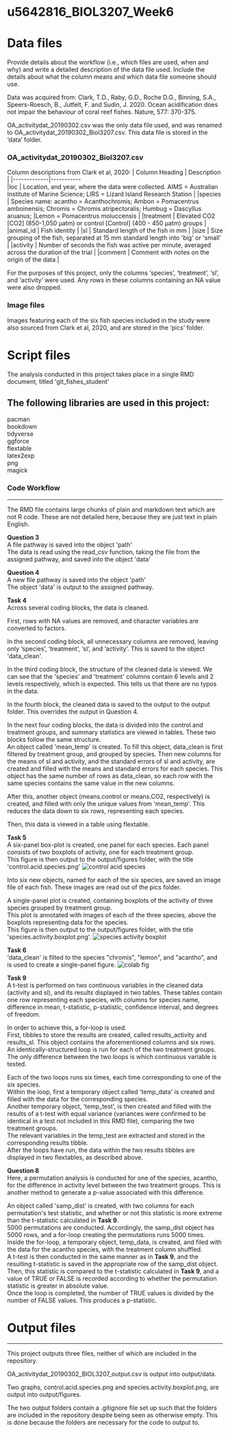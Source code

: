 # u5642816_BIOL3207_Week6	
# Data files				
Provide details about the workflow (i.e., which files are used, when and why) and write a detailed description of the data file used. Include the details about what the column means and which data file someone should use. 

Data was acquired from:
 Clark, T.D., Raby, G.D., Roche D.G., Binning, S.A., Speers-Roesch, B., Jutfelt, F. and Sudin, J. 2020. Ocean acidification does not impair the behaviour of coral reef fishes. Nature, 577: 370-375.

OA_activitydat_20190302.csv was the only data file used, and was renamed to OA_activitydat_20190302_Biol3207.csv. This data file is stored in the ‘data’ folder.
		
			
### OA_activitydat_20190302_Biol3207.csv ###			
Column descriptions from Clark et al, 2020:	
| Column Heading | Description |
|-------------|-----------	
|loc | Location, and year, where the data were collected. AIMS = Australian Institute of Marine Science; LIRS = Lizard Island Research Station |
|species | Species name: acantho = Acanthochromis; Ambon = Pomacentrus amboinensis; Chromis = Chromis atripectoralis; Humbug = Dascyllus aruanus; |Lemon = Pomacentrus moluccensis |
|treatment | Elevated CO2 [CO2] (850-1,050 µatm) or control [Control] (400 - 450 µatm) groups |
|animal_id | Fish identity |
|sl | Standard length of the fish in mm |
|size | Size grouping of the fish, separated at 15 mm standard length into 'big' or 'small' |
|activity | Number of seconds the fish was active per minute, averaged across the duration of the trial |
|comment | Comment with notes on the origin of the data |
		

For the purposes of this project, only the columns ‘species’, ‘treatment’, ‘sl’, and ‘activity’
were used. Any rows in these columns containing an NA value were also dropped.


### Image files ###	
Images featuring each of the six fish species included in the study were also sourced from Clark et al, 2020, and are stored in the ‘pics’ folder.
						
# Script files			
The analysis conducted in this project takes place in a single RMD document, titled 'git_fishes_student'

The following libraries are used in this project:  
--------------------------------------------------
pacman  
bookdown  
tidyverse  
ggforce  
flextable  
latex2exp  
png  
magick  

### Code Workflow ###
-----------------------
The RMD file contains large chunks of plain and markdown text which are not R code. These are not detailed here, because they are just text in plain English.

**Question 3**  
A file pathway is saved into the object 'path'  
The data is read using the read_csv function, taking the file from the assigned pathway, and saved into the object 'data'

**Question 4**  
A new file pathway is saved into the object 'path'  
The object 'data' is output to the assigned pathway.  

**Task 4**  
Across several coding blocks, the data is cleaned.  

First, rows with NA values are removed, and character variables are converted to factors.  

In the second coding block, all unnecessary columns are removed, leaving only ‘species’, ‘treatment’, ‘sl’, and ‘activity’. This is saved to the object 'data_clean'.  

In the third coding block, the structure of the cleaned data is viewed. We can see that the 'species' and 'treatment' columns contain 6 levels and 2 levels respectively, which is expected. This tells us that there are no typos in the data.

In the fourth block, the cleaned data is saved to the output to the output folder. This overrides the output in Question 4.  

In the next four coding blocks, the data is divided into the control and treatment groups, and summary statistics are viewed in tables.  These two blocks follow the same structure.  
An object called 'mean_temp' is created. To fill this object, data_clean is first filtered by treatment group, and grouped by species. Then new columns for the means of sl and activity, and the standard errors of sl and activity, are created and filled with the means and standard errors for each species. This object has the same number of rows as data_clean, so each row with the same species contains the same value in the new columns.  

After this, another object (means.control or means.CO2, respectively) is created, and filled with only the unique values from 'mean_temp'. This reduces the data down to six rows, representing each species.  

Then, this data is viewed in a table using flextable.

**Task 5**  
A six-panel box-plot is created, one panel for each species. Each panel consists of two boxplots of activity, one for each treatment group.  
This figure is then output to the output/figures folder, with the title 'control.acid.species.png'
![control acid species](https://user-images.githubusercontent.com/62368915/189127279-18e24128-f85e-40db-8e4f-988e362dc6bf.png)

Into six new objects, named for each of the six species, are saved an image file of each fish. These images are read out of the pics folder.  

A single-panel plot is created, containing boxplots of the activity of three species grouped by treatment group.  
This plot is annotated with images of each of the three species, above the boxplots representing data for the species.  
This figure is then output to the output/figures folder, with the title 'species.activity.boxplot.png'. 
![species activity boxplot](https://user-images.githubusercontent.com/62368915/189127322-b80584d7-03b7-48e3-b683-3f77c1f437c2.png)


**Task 6**  
'data_clean' is filted to the species "chromis", "lemon", and "acantho", and is used to create a single-panel figure.
![colab fig](https://user-images.githubusercontent.com/62368915/189127950-d94d0ad6-119c-49a7-82c2-16e9de48747a.png)

**Task 9**  
A t-test is performed on two continuous variables in the cleaned data (activity and sl), and its results displayed in two tables. These tables contain one row representing each species, with columns for species name, difference in mean, t-statistic, p-statistic, confidence interval, and degrees of freedom.  

In order to achieve this, a for-loop is used.  
First, tibbles to store the results are created, called results_activity and results_sl. This object contains the aforementioned columns and six rows.
An identically-structured loop is run for each of the two treatment groups. The only difference between the two loops is which continuous variable is tested.  

Each of the two loops runs six times, each time corresponding to one of the six species.  
Within the loop, first a temporary object called 'temp_data' is created and filled with the data for the corresponding species.  
Another temporary object, 'temp_test', is then created and filled with the results of a t-test with equal variance (variances were confirmed to be identical in a test not included in this RMD file), comparing the two treatment groups.  
The relevant variables in the temp_test are extracted and stored in the corresponding results tibble.  
After the loops have run, the data within the two results tibbles are displayed in two flextables, as described above.

**Question 8**  
Here, a permutation analysis is conducted for one of the species, acantho, for the difference in activity level between the two treatment groups. This is another method to generate a p-value associated with this difference.  

An object called 'samp_dist' is created, with two columns for each permutation's test statistic, and whether or not this statistic is more extreme than the t-statistic calculated in **Task 9**.  
5000 permutations are conducted. Accordingly, the samp_dist object has 5000 rows, and a for-loop creating the permutations runs 5000 times.  
Inside the for-loop, a temporary object, temp_data, is created, and filed with the data for the acantho species, with the treatment column shuffled.  
A t-test is then conducted in the same manner as in **Task 9**, and the resulting t-statistic is saved in the appropriate row of the samp_dist object.  
Then, this statistic is compared to the t-statistic calculated in **Task 9**, and a value of TRUE or FALSE is recorded according to whether the permutation statistic is greater in absolute value.  
Once the loop is completed, the number of TRUE values is divided by the number of FALSE values. This produces a p-statistic.

# Output files  
-----------------------
This project outputs three files, neither of which are included in the repository.  
  
OA_activitydat_20190302_BIOL3207_output.csv is output into output/data.  
  
Two graphs, control.acid.species.png and species.activity.boxplot.png, are output into output/figures.  
  
The two output folders contain a .gitignore file set up such that the folders are included in the repository despite being seen as otherwise empty. This is done because the folders are necessary for the code to output to.  

